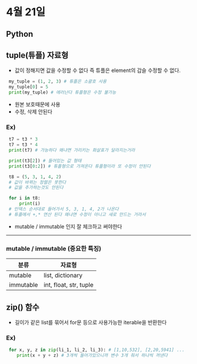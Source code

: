 # 4월 21일
## Python
## tuple(튜플) 자료형
- 값이 정해지면 값을 수정할 수 없다 즉 튜플은 element의 갑슬 수정할 수 없다.
```python
 my_tuple = (1, 2, 3) # 튜플은 소괄호 사용
 my_tuple[0] = 5
 print(my_tuple) # 에러난다 튜플형은 수정 불가능
```
- 원본 보호때문에 사용
- 수정, 삭제 안된다
### Ex)
```python
 t7 = t3 * 3
 t7 = t3 * 4
 print(t7) # 가능하다 왜냐면 가리키는 화살표가 달라지는거라
```
```python
 print(t3[2]) # 들어있는 값 형태
 print(t3[0:2]) # 튜플형으로 가져온다 튜플형이라 또 수정이 안된다
```
```python
 t8 = (5, 3, 1, 4, 2)
 # 값이 바뀌는 정렬은 못한다
 # 값을 추가하는것도 안된다
```
```python
 for i in t8:
     print(i)
 # 인덱스 순서대로 들어가서 5, 3, 1, 4, 2가 나온다
 # 튜플에서 +,* 연산 된다 왜냐면 수정이 아니고 새로 만드는 거라서
```
- mutable / immutable 인지 잘 체크하고 써야한다
---------------------------
### mutable / immutable (중요한 특징)
분류 | 자료형
-------|----
mutable | list, dictionary
immutable | int, float, str, tuple
## zip() 함수
- 길이가 같은 list를 묶어서 for문 등으로 사용가능한 iterable을 반환한다
### Ex) 
```python 
 for x, y, z in zip(li_1, li_2, li_3): # [1,10,532], [2,20,5941] ...
    print(x + y + z) # 3개씩 들어가있으니까 변수 3개 줘서 하나씩 꺼낸다
```
